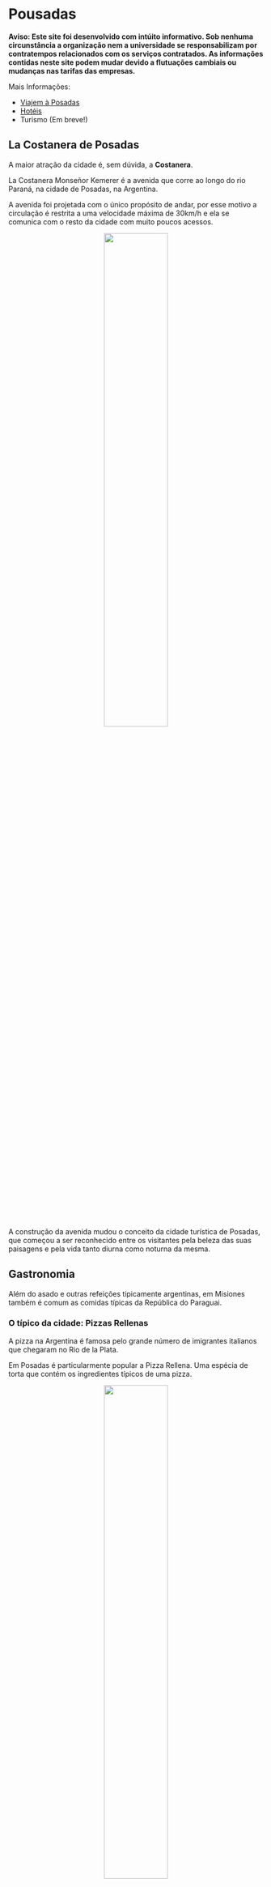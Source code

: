 # Pousadas

**Aviso: Este site foi desenvolvido com intúito informativo.
Sob nenhuma circunstância a organização nem a universidade
se responsabilizam por contratempos relacionados com os serviços contratados.
As informações contidas neste site podem mudar devido a flutuações cambiais
ou mudanças nas tarifas das empresas.**

Mais Informações:

- [Viajem à Posadas](/venue/traveling)
- [Hotéis](/venue/accomodation)
- Turismo (Em breve!)

## La Costanera de Posadas

A maior atração da cidade é, sem dúvida, a **Costanera**.

La Costanera Monseñor Kemerer é a avenida que corre ao longo do rio Paraná,
na cidade de Posadas, na Argentina.

A avenida foi projetada com o único propósito de andar, por esse motivo a
circulação é restrita a uma velocidade máxima de 30km/h e ela se
comunica com o resto da cidade com muito poucos acessos.

<div style="text-align:center">
    <img width="50%" src="https://github.com/scipy-latinamerica/scipyla2015/raw/master/posadas_tourism/imgs/costanera.jpg" />
</div>

A construção da avenida mudou o conceito da cidade turística de Posadas,
que começou a ser reconhecido entre os visitantes
pela beleza das suas paisagens
e pela vida tanto diurna como noturna da mesma.

## Gastronomia

Além do asado e outras refeições tipicamente argentinas,
em Misiones também é comum as comidas típicas da República do Paraguai.

### O típico da cidade: Pizzas Rellenas

A pizza na Argentina é famosa pelo grande número de
imigrantes italianos que chegaram no Rio de la Plata.

Em Posadas é particularmente popular a Pizza Rellena.
Uma espécia de torta que contém os ingredientes típicos de uma pizza.

<div style="text-align:center">
    <img width="50%" src="https://github.com/scipy-latinamerica/scipyla2015/raw/master/posadas_tourism/imgs/lospinos.png" />
</div>

**Onde comer:** Basicamente na **Pizzeria Los Pinos** 
(Buenos Aires e Sarmiento) mas quase todas as pizzarias possuem esse prato.

### Regional: La Chipa

O "chipa" ou "chipá"
(a palavra não possui gênero pois é um termo da língua guaraní)
é um pequeno pão feito de amido de mandioca, queijo duro,
leite, ovos, manteiga e sal.

Esta relacionada com o pão de queijo brasileiro, que acredita-se ter
evoluído a partir de chipa.

<div style="text-align:center">
    <img width="50%" src="https://github.com/scipy-latinamerica/scipyla2015/raw/master/posadas_tourism/imgs/chipa.jpeg" />
</div>

**Onde comer:** Quase todas as padarias, supermercados e vendedores ambulante
na cidade vendem chipas de excelente qualidade.

### Regional: El Mbejú (Mbeyú)

O mbeyú (escrito em guarani como mbeju -- pronuncia-se em todos os casos como mbeyú,
ou abreviadamente como "beyú"), é um prato único e
típico do Paraguai e nordeste da Argentina. Trata-se de uma panqueca feita e amido.

<div style="text-align:center">
    <img width="50%" src="https://github.com/scipy-latinamerica/scipyla2015/raw/master/posadas_tourism/imgs/mbeyu_1.png" />
</div>

É uma amostra sólida da gastronomia paraguaia que é altamente calórica.
De acordo com alguns estudiosos da história social do Paraguai,
toda a gastronomia popular paraguaia, que se estabeleceu como uma
indústria familiar após a Guerra do Paraguai contra a Tríplice Aliança
(Argentina, Brasil e Uruguai, entre 1864 e 1870), é
realmente abundante em comidas calóricas devido à situação do país depois do
conflito.

**Onde comer:**

### Regional: El Reviro

O Reviro é tão popular que há casas em que nunca falta
o pão usado para acompanhar as refeições.
Os dias chuvosos são especiais para fazê-lo acompanhado com mate cozido,
é como o bolo frito presente em vários lugares na Argentina.
Ele também é motivo de reuniões entre amigos,
que acompanha o famoso ticue-í (preparado com carne),
com ovo, tomate e muitas outras formas.

<div style="text-align:center">
    <img width="50%" src="https://github.com/scipy-latinamerica/scipyla2015/raw/master/posadas_tourism/imgs/REVIRO.jpg" />
</div>

**Onde comer:**

### Regional: Caburé

O caburé é uma comida típica do Paraguai,
mas devido à proximidade territorial e cultural da província de Misiones,
também está presente na Argentina.

O caburé missionário deve ter boa margarina, queijo e muito ovo.
Muda de sabor em relação com chipa padrão e é mais suave.

O Caburé é feito com uma massa de mandioca um pouco mais dura que a chipa
no forno. Tradicionalmente, eles são cozidos
em uma rama de laranja previamente arrumada. Atualmente usa-se
madeira que não tenha tinta ou verniz. A massa é enrolada na
ponta da madeira e é assado nas brasas girando lentamente até ficar
cozido.

<div style="text-align:center">
    <img width="50%" src="https://github.com/scipy-latinamerica/scipyla2015/raw/master/posadas_tourism/imgs/cabure.jpg" />
</div>

**Onde comer:** É vendido na orla de Posadas e são significativamente
mais caras do que Chiapas.

### Regional: Sopa Paraguaya

A sopa paraguaia é um prato típico da culinária do Paraguai
e produto do sincretismo guarani e espanhol. O povo Guarani costumava consumir
refeições pastosas preparados com farinha de milho ou mandioca embrulhados em
folhas de güebe ou de bananeira e cozidos em cinzas incandescentes.
Os jesuítas (em sua maioria espanhóis), introduziram o uso
de: queijo, ovos e leite (aditivos que foram adicionados às refeições
preparadas pelos Guaranis). Portanto, a sopa paraguaia é um bolo
esponjoso saboroso, rico em calorias e proteínas.

<div style="text-align:center">
    <img width="50%" src="https://github.com/scipy-latinamerica/scipyla2015/raw/master/posadas_tourism/imgs/sopa-paraguaya.JPG" />
</div>

**Onde comer:**

### O clássico Argentino: Asado

O Manual do "Churrasqueiro" Argentino, de Raul Mirad,
possui as impressões de um jesuíta
italiano que vagou pelos pampas no início dos anos 1700. Lá, o
missionário ficou impressionado pelos gaúchos e sua forma de cozinhar a carne,
colocavam a carne em varas que iam em valas que cavavam no chão.
Essa mesma imagem
impressionou Charles Darwin, que chegou em território argentino em
1832 e um ano depois já se sentia parte dos pampa, como ele escreveu
para sua irmã em uma carta citada pelo The Nation:

> "Eu me tornei um gaúcho, tomar o meu mate e fumar meu cigarro e
> depois que eu durmo confortável com os céus como toldo, como se
> estivesse em uma cama de penas. É um estilo de vida tão saudável,
> o dia todo acima do
> cavalo, comendo nada além de carne e dormindo no meio de um vento
> bem legal ... ".

<div style="text-align:center">
    <img width="50%" src="https://github.com/scipy-latinamerica/scipyla2015/raw/master/posadas_tourism/imgs/asado.jpeg" />
</div>

**Onde comer:** A partir das parrillas na área central destacam-se: **Espeto del
Rey** (Ayacucho 2404, a 300m da faculdade), **Assador el Rancho**
(Costanera e Guacurary) e **La Nueva Rueda** (Costanera e Pederson).

### Diferentes en cada región: Empanadas

O assado leva tempo pois é preciso esperar uma hora para o fogo está
pronto para colocar a carne. Portanto, precisa saber esperar, e
beber vinho e comer tortas enquanto se conversa e chega-se ao momento tão
esperado.

<div style="text-align:center">
    <img width="50%" src="https://github.com/scipy-latinamerica/scipyla2015/raw/master/posadas_tourism/imgs/empanadas.jpeg" />
</div>

A torta é uma massa de pão, massa quebrada ou folhada
recheada salgado ou doce e cozidas no forno ou fritas.
O recheio pode incluir carnes vermelhas ou brancas, peixe,
legumes ou frutas.

As tortas são um prato tradicional da maioria
dos países de língua espanhola.

**Onde comer:** normalmente vendidos em supermercados, qualquer
restaurante ou pizzaria e algumas padarias.

### Choripan

Conta-se na região do Rio de la Plata que a origem do choripán remonta a
meados do século XIX, quando nas áreas rurais gaúchos realizavam
asados por motivo de alguma comemoração e nessa época começou o hábito
de comer o churrasco dentro de um pão.
Esta prática, eventualmente, veio para as
cidades e se tornou popular no ambiente urbano.

<div style="text-align:center">
    <img width="50%" src="https://github.com/scipy-latinamerica/scipyla2015/raw/master/posadas_tourism/imgs/choripan.jpeg" />
</div>

**Onde comer:** qualquer parrillas que oferecem assados geralmente também
oferecem choripanes. Também é tradicional os postos callejeros que
costumam fazer mais pesado e com mais recheio.

### Lomito

O lombo ou sanduíche de lombo é um sanduíche típico da culinária da Argentina,
(por exemplo, na região de Cuyo e na província argentina de Córdoba é
muito popular). A sua forma habitual de consumo consiste em um
pedaço de filé mignon, queijo, presunto, ovo frito, tomate e
temperos entre dois pães que podem ser levemente tostadas.

<div style="text-align:center">
    <img width="50%" src="https://github.com/scipy-latinamerica/scipyla2015/raw/master/posadas_tourism/imgs/lomito.jpg" />
</div>

**Onde comer:** geralmente servido em pizzarias.
